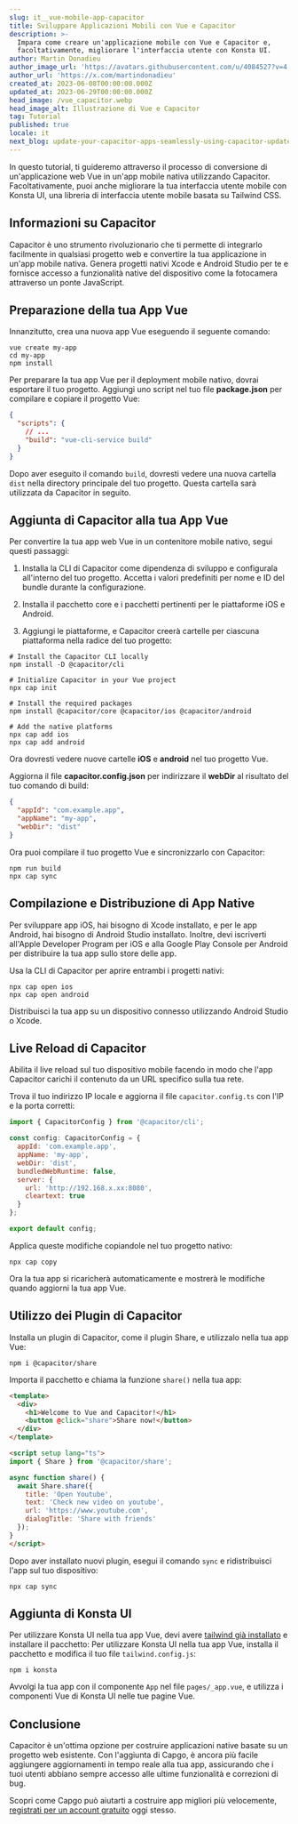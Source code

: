 ```yaml
---
slug: it__vue-mobile-app-capacitor
title: Sviluppare Applicazioni Mobili con Vue e Capacitor
description: >-
  Impara come creare un'applicazione mobile con Vue e Capacitor e,
  facoltativamente, migliorare l'interfaccia utente con Konsta UI.
author: Martin Donadieu
author_image_url: 'https://avatars.githubusercontent.com/u/4084527?v=4'
author_url: 'https://x.com/martindonadieu'
created_at: 2023-06-08T00:00:00.000Z
updated_at: 2023-06-29T00:00:00.000Z
head_image: /vue_capacitor.webp
head_image_alt: Illustrazione di Vue e Capacitor
tag: Tutorial
published: true
locale: it
next_blog: update-your-capacitor-apps-seamlessly-using-capacitor-updater
---
```


In questo tutorial, ti guideremo attraverso il processo di conversione di un'applicazione web Vue in un'app mobile nativa utilizzando Capacitor. Facoltativamente, puoi anche migliorare la tua interfaccia utente mobile con Konsta UI, una libreria di interfaccia utente mobile basata su Tailwind CSS.

## Informazioni su Capacitor

Capacitor è uno strumento rivoluzionario che ti permette di integrarlo facilmente in qualsiasi progetto web e convertire la tua applicazione in un'app mobile nativa. Genera progetti nativi Xcode e Android Studio per te e fornisce accesso a funzionalità native del dispositivo come la fotocamera attraverso un ponte JavaScript.

## Preparazione della tua App Vue

Innanzitutto, crea una nuova app Vue eseguendo il seguente comando:

```shell
vue create my-app
cd my-app
npm install
```

Per preparare la tua app Vue per il deployment mobile nativo, dovrai esportare il tuo progetto. Aggiungi uno script nel tuo file **package.json** per compilare e copiare il progetto Vue:

```json
{
  "scripts": {
    // ...
    "build": "vue-cli-service build"
  }
}
```

Dopo aver eseguito il comando `build`, dovresti vedere una nuova cartella `dist` nella directory principale del tuo progetto. Questa cartella sarà utilizzata da Capacitor in seguito.

## Aggiunta di Capacitor alla tua App Vue

Per convertire la tua app web Vue in un contenitore mobile nativo, segui questi passaggi:

1. Installa la CLI di Capacitor come dipendenza di sviluppo e configurala all'interno del tuo progetto. Accetta i valori predefiniti per nome e ID del bundle durante la configurazione.

2. Installa il pacchetto core e i pacchetti pertinenti per le piattaforme iOS e Android.

3. Aggiungi le piattaforme, e Capacitor creerà cartelle per ciascuna piattaforma nella radice del tuo progetto:

```shell
# Install the Capacitor CLI locally
npm install -D @capacitor/cli

# Initialize Capacitor in your Vue project
npx cap init

# Install the required packages
npm install @capacitor/core @capacitor/ios @capacitor/android

# Add the native platforms
npx cap add ios
npx cap add android
```

Ora dovresti vedere nuove cartelle **iOS** e **android** nel tuo progetto Vue.

Aggiorna il file **capacitor.config.json** per indirizzare il **webDir** al risultato del tuo comando di build:

```json
{
  "appId": "com.example.app",
  "appName": "my-app",
  "webDir": "dist"
}
```

Ora puoi compilare il tuo progetto Vue e sincronizzarlo con Capacitor:

```shell
npm run build
npx cap sync
```

## Compilazione e Distribuzione di App Native

Per sviluppare app iOS, hai bisogno di Xcode installato, e per le app Android, hai bisogno di Android Studio installato. Inoltre, devi iscriverti all'Apple Developer Program per iOS e alla Google Play Console per Android per distribuire la tua app sullo store delle app.

Usa la CLI di Capacitor per aprire entrambi i progetti nativi:

```shell
npx cap open ios
npx cap open android
```

Distribuisci la tua app su un dispositivo connesso utilizzando Android Studio o Xcode.

## Live Reload di Capacitor

Abilita il live reload sul tuo dispositivo mobile facendo in modo che l'app Capacitor carichi il contenuto da un URL specifico sulla tua rete.

Trova il tuo indirizzo IP locale e aggiorna il file `capacitor.config.ts` con l'IP e la porta corretti:

```javascript
import { CapacitorConfig } from '@capacitor/cli';

const config: CapacitorConfig = {
  appId: 'com.example.app',
  appName: 'my-app',
  webDir: 'dist',
  bundledWebRuntime: false,
  server: {
    url: 'http://192.168.x.xx:8080',
    cleartext: true
  }
};

export default config;
```

Applica queste modifiche copiandole nel tuo progetto nativo:

```shell
npx cap copy
```

Ora la tua app si ricaricherà automaticamente e mostrerà le modifiche quando aggiorni la tua app Vue.

## Utilizzo dei Plugin di Capacitor

Installa un plugin di Capacitor, come il plugin Share, e utilizzalo nella tua app Vue:

```shell
npm i @capacitor/share
```

Importa il pacchetto e chiama la funzione `share()` nella tua app:

```html
<template>
  <div>
    <h1>Welcome to Vue and Capacitor!</h1>
    <button @click="share">Share now!</button>
  </div>
</template>

<script setup lang="ts">
import { Share } from '@capacitor/share';

async function share() {
  await Share.share({
    title: 'Open Youtube',
    text: 'Check new video on youtube',
    url: 'https://www.youtube.com',
    dialogTitle: 'Share with friends'
  });
}
</script>
```

Dopo aver installato nuovi plugin, esegui il comando `sync` e ridistribuisci l'app sul tuo dispositivo:

```
npx cap sync
```

## Aggiunta di Konsta UI

Per utilizzare Konsta UI nella tua app Vue, devi avere [tailwind già installato](https://tailwindcss.com/docs/guides/vite/#vue) e installare il pacchetto:
Per utilizzare Konsta UI nella tua app Vue, installa il pacchetto e modifica il tuo file `tailwind.config.js`:

```shell
npm i konsta
```

Avvolgi la tua app con il componente `App` nel file `pages/_app.vue`, e utilizza i componenti Vue di Konsta UI nelle tue pagine Vue.

## Conclusione

Capacitor è un'ottima opzione per costruire applicazioni native basate su un progetto web esistente. Con l'aggiunta di Capgo, è ancora più facile aggiungere aggiornamenti in tempo reale alla tua app, assicurando che i tuoi utenti abbiano sempre accesso alle ultime funzionalità e correzioni di bug.

Scopri come Capgo può aiutarti a costruire app migliori più velocemente, [registrati per un account gratuito](/register/) oggi stesso.